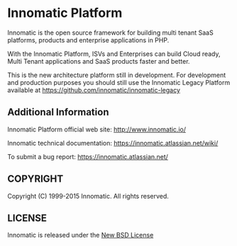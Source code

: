 # Innomatic Platform

Innomatic is the open source framework for building multi tenant SaaS platforms, products and enterprise applications in PHP.

With the Innomatic Platform, ISVs and Enterprises can build Cloud ready, Multi Tenant applications and SaaS products faster and better.

This is the new architecture platform still in development. For development and production purposes you should still use the Innomatic Legacy Platform available at https://github.com/innomatic/innomatic-legacy

## Additional Information

Innomatic Platform official web site: http://www.innomatic.io/

Innomatic technical documentation: https://innomatic.atlassian.net/wiki/

To submit a bug report: https://innomatic.atlassian.net/

## COPYRIGHT
Copyright (C) 1999-2015 Innomatic. All rights reserved.

## LICENSE
Innomatic is released under the [New BSD License](https://github.com/innomatic/innomatic-platform/blob/master/LICENSE)

